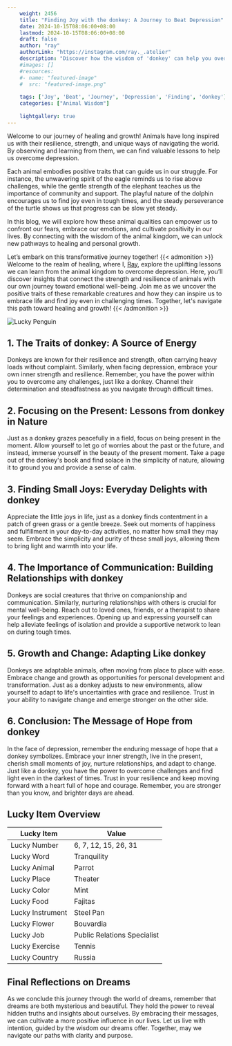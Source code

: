 ```yaml
---
    weight: 2456
    title: "Finding Joy with the donkey: A Journey to Beat Depression"  # Assuming 'title' column exists
    date: 2024-10-15T08:06:00+08:00
    lastmod: 2024-10-15T08:06:00+08:00
    draft: false
    author: "ray"
    authorLink: "https://instagram.com/ray._.atelier"
    description: "Discover how the wisdom of 'donkey' can help you overcome depression and find joy in your life journey."
    #images: []
    #resources:
    #- name: "featured-image"
    #  src: "featured-image.png"
    
    tags: ['Joy', 'Beat', 'Journey', 'Depression', 'Finding', 'donkey']
    categories: ["Animal Wisdom"]
    
    lightgallery: true
---
```

    
Welcome to our journey of healing and growth! Animals have long inspired us with their resilience, strength, and unique ways of navigating the world. By observing and learning from them, we can find valuable lessons to help us overcome depression.

Each animal embodies positive traits that can guide us in our struggle. For instance, the unwavering spirit of the eagle reminds us to rise above challenges, while the gentle strength of the elephant teaches us the importance of community and support. The playful nature of the dolphin encourages us to find joy even in tough times, and the steady perseverance of the turtle shows us that progress can be slow yet steady.

In this blog, we will explore how these animal qualities can empower us to confront our fears, embrace our emotions, and cultivate positivity in our lives. By connecting with the wisdom of the animal kingdom, we can unlock new pathways to healing and personal growth.

Let’s embark on this transformative journey together!
{{< admonition >}}
Welcome to the realm of healing, where I, [Ray](https://instagram.com/ray._.atelier), explore the uplifting lessons we can learn from the animal kingdom to overcome depression. Here, you’ll discover insights that connect the strength and resilience of animals with our own journey toward emotional well-being. Join me as we uncover the positive traits of these remarkable creatures and how they can inspire us to embrace life and find joy even in challenging times. Together, let's navigate this path toward healing and growth!
{{< /admonition >}}

![Lucky Penguin](https://cdn.pixabay.com/photo/2024/09/07/02/34/penguins-9028827_1280.jpg "Lucky Penguin")

## 1. The Traits of donkey: A Source of Energy
Donkeys are known for their resilience and strength, often carrying heavy loads without complaint. Similarly, when facing depression, embrace your own inner strength and resilience. Remember, you have the power within you to overcome any challenges, just like a donkey. Channel their determination and steadfastness as you navigate through difficult times.

## 2. Focusing on the Present: Lessons from donkey in Nature
Just as a donkey grazes peacefully in a field, focus on being present in the moment. Allow yourself to let go of worries about the past or the future, and instead, immerse yourself in the beauty of the present moment. Take a page out of the donkey's book and find solace in the simplicity of nature, allowing it to ground you and provide a sense of calm.

## 3. Finding Small Joys: Everyday Delights with donkey
Appreciate the little joys in life, just as a donkey finds contentment in a patch of green grass or a gentle breeze. Seek out moments of happiness and fulfillment in your day-to-day activities, no matter how small they may seem. Embrace the simplicity and purity of these small joys, allowing them to bring light and warmth into your life.

## 4. The Importance of Communication: Building Relationships with donkey
Donkeys are social creatures that thrive on companionship and communication. Similarly, nurturing relationships with others is crucial for mental well-being. Reach out to loved ones, friends, or a therapist to share your feelings and experiences. Opening up and expressing yourself can help alleviate feelings of isolation and provide a supportive network to lean on during tough times.

## 5. Growth and Change: Adapting Like donkey
Donkeys are adaptable animals, often moving from place to place with ease. Embrace change and growth as opportunities for personal development and transformation. Just as a donkey adjusts to new environments, allow yourself to adapt to life's uncertainties with grace and resilience. Trust in your ability to navigate change and emerge stronger on the other side.

## 6. Conclusion: The Message of Hope from donkey
In the face of depression, remember the enduring message of hope that a donkey symbolizes. Embrace your inner strength, live in the present, cherish small moments of joy, nurture relationships, and adapt to change. Just like a donkey, you have the power to overcome challenges and find light even in the darkest of times. Trust in your resilience and keep moving forward with a heart full of hope and courage. Remember, you are stronger than you know, and brighter days are ahead.


## Lucky Item Overview
| Lucky Item          | Value              |
|---------------|--------------------|
| Lucky Number        | 6, 7, 12, 15, 26, 31  |
| Lucky Word          | Tranquility |
| Lucky Animal        | Parrot |
| Lucky Place         | Theater     |
| Lucky Color         | Mint     |
| Lucky Food          | Fajitas      |
| Lucky Instrument    | Steel Pan |
| Lucky Flower        | Bouvardia    |
| Lucky Job           | Public Relations Specialist       |
| Lucky Exercise      | Tennis  |
| Lucky Country       | Russia    |


##  Final Reflections on Dreams

As we conclude this journey through the world of dreams, remember that dreams are both mysterious and beautiful. They hold the power to reveal hidden truths and insights about ourselves. By embracing their messages, we can cultivate a more positive influence in our lives. Let us live with intention, guided by the wisdom our dreams offer. Together, may we navigate our paths with clarity and purpose.
